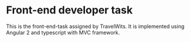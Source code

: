 # Front-end developer task

This is the front-end-task assigned by TravelWits. It is implemented using Angular 2 and typescript with MVC framework.
